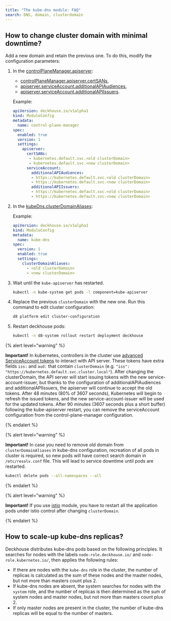 ```yaml
---
title: "The kube-dns module: FAQ"
search: DNS, domain, clusterdomain
---
```


## How to change cluster domain with minimal downtime?

Add a new domain and retain the previous one. To do this, modify the configuration parameters:

1. In the [controlPlaneManager.apiserver](../control-plane-manager/configuration.html):

   - [controlPlaneManager.apiserver.certSANs](../control-plane-manager/configuration.html#parameters-apiserver-certsans),
   - [apiserver.serviceAccount.additionalAPIAudiences](../control-plane-manager/configuration.html#parameters-apiserver-serviceaccount-additionalapiaudiences),
   - [apiserver.serviceAccount.additionalAPIIssuers](../control-plane-manager/configuration.html#parameters-apiserver-serviceaccount-additionalapiissuers).

   Example:

   ```yaml
   apiVersion: deckhouse.io/v1alpha1
   kind: ModuleConfig
   metadata:
     name: control-plane-manager
   spec:
     enabled: true
     version: 1
     settings:
       apiserver:
         certSANs:
          - kubernetes.default.svc.<old clusterDomain>
          - kubernetes.default.svc.<new clusterDomain>
         serviceAccount:
           additionalAPIAudiences:
           - https://kubernetes.default.svc.<old clusterDomain>
           - https://kubernetes.default.svc.<new clusterDomain>
           additionalAPIIssuers:
           - https://kubernetes.default.svc.<old clusterDomain>
           - https://kubernetes.default.svc.<new clusterDomain>
   ```

1. In the [kubeDns.clusterDomainAliases](configuration.html#parameters):

   Example:

   ```yaml
   apiVersion: deckhouse.io/v1alpha1
   kind: ModuleConfig
   metadata:
     name: kube-dns
   spec:
     version: 1
     enabled: true
     settings:
       clusterDomainAliases:
         - <old clusterDomain>
         - <new clusterDomain>
   ```

1. Wait until the `kube-apiserver` has restarted.

   ```bash
   kubectl -n kube-system get pods -l component=kube-apiserver
   ```

1. Replace the previous `clusterDomain` with the new one. Run this command to edit cluster configuration:

   ```bash
   d8 platform edit cluster-configuration
   ```

1. Restart deckhouse pods:

   ```bash
   kubectl -n d8-system rollout restart deployment deckhouse
   ```

{% alert level="warning" %}

**Important!** In kubernetes, controllers in the cluster use [advanced ServiceAccount tokens](https://kubernetes.io/docs/tasks/configure-pod-container/configure-service-account/#service-account-token-volume-projection) to interact with API server. These tokens have extra fields `iss:` and `aud:` that contain `clusterDomain` (e.g. `"iss": "https://kubernetes.default.svc.cluster.local"`). After changing the clusterDomain, the API server will start issuing tokens with the new service-account-issuer, but thanks to the configuration of additionalAPIAudiences and additionalAPIIssuers, the apiserver will continue to accept the old tokens.
After 48 minutes (80% of 3607 seconds), Kubernetes will begin to refresh the issued tokens, and the new service-account-issuer will be used for the updated tokens. After 90 minutes (3607 seconds plus a short buffer) following the kube-apiserver restart, you can remove the serviceAccount configuration from the control-plane-manager configuration.

{% endalert %}

{% alert level="warning" %}

**Important!** In case you need to remove old domain from `clusterDomainAliases` in kube-dns configuration, recreation of all pods in cluster is required, so new pods will have correct search domain in `/etc/resolv.conf` file. This will lead to service downtime until pods are restarted.

```bash
kubectl delete pods --all-namespaces --all
```

{% endalert %}

{% alert level="warning" %}

**Important!** If you use [istio](../../modules/istio/) module, you have to restart all the application pods under istio control after changing `clusterDomain`.

{% endalert %}

## How to scale-up kube-dns replicas?

Deckhouse distributes kube-dns pods based on the following principles. It searches for nodes with the labels `node-role.deckhouse.io/` and `node-role.kubernetes.io/`, then applies the following rules:

* If there are nodes with the `kube-dns` role in the cluster, the number of replicas is calculated as the sum of these nodes and the master nodes, but not more than masters count plus 2.
* If kube-dns nodes are absent, the system searches for nodes with the `system` role, and the number of replicas is then determined as the sum of system nodes and master nodes, but not more than masters count plus 2.
* If only master nodes are present in the cluster, the number of kube-dns replicas will be equal to the number of masters.
